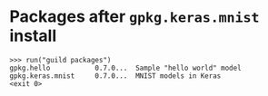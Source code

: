 # Packages after `gpkg.keras.mnist` install

    >>> run("guild packages")
    gpkg.hello           0.7.0...  Sample "hello world" model
    gpkg.keras.mnist     0.7.0...  MNIST models in Keras
    <exit 0>
